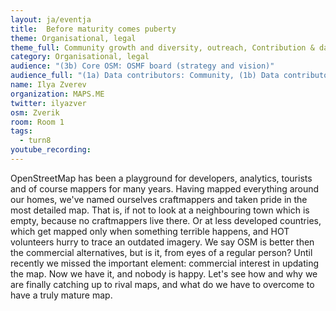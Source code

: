 ```yaml
---
layout: ja/eventja
title: 	Before maturity comes puberty
theme: Organisational, legal
theme_full: Community growth and diversity, outreach, Contribution & data collection, Organisational, legal
category: Organisational, legal
audience: "(3b) Core OSM: OSMF board (strategy and vision)"
audience_full: "(1a) Data contributors: Community, (1b) Data contributors: Public administration (open data, data feedback...), (1c) Data contributors: Companies (data feedback, driven by need of data...), (2a) Data users: Commercial, (3b) Core OSM: OSMF working groups (community, licence, data...)"
name: Ilya Zverev
organization: MAPS.ME
twitter: ilyazver
osm: Zverik
room: Room 1
tags:
  - turn8
youtube_recording: 
---
```

OpenStreetMap has been a playground for developers, analytics, tourists and of course mappers for many years. Having mapped everything around our homes, we've named ourselves craftmappers and taken pride in the most detailed map. That is, if not to look at a neighbouring town which is empty, because no craftmappers live there. Or at less developed countries, which get mapped only when something terrible happens, and HOT volunteers hurry to trace an outdated imagery. We say OSM is better then the commercial alternatives, but is it, from eyes of a regular person? Until recently we missed the important element: commercial interest in updating the map. Now we have it, and nobody is happy. Let's see how and why we are finally catching up to rival maps, and what do we have to overcome to have a truly mature map.
